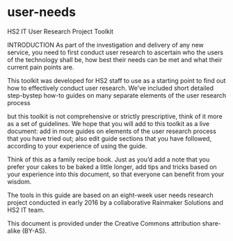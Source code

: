# user-needs
HS2 IT User Research Project Toolkit 

INTRODUCTION As part of the investigation and delivery of any new service, you need to first conduct user research to ascertain who the users of the technology shall be, how best their needs can be met and what their current pain points are.

This toolkit was developed for HS2 staff to use as a starting point to find out how to effectively conduct user research. We’ve included short detailed step-bystep how-to guides on many separate elements of the user research process

but this toolkit is not comprehensive or strictly prescriptive, think of it more as a set of guidelines.
We hope that you will add to this toolkit as a live document: add in more guides on elements of the user research process that you have tried out; also edit guide sections that you have followed, according to your experience of using the guide.

Think of this as a family recipe book. Just as you’d add a note that you prefer your cakes to be baked a little longer, add tips and tricks based on your experience into this document, so that everyone can benefit from your wisdom.

The tools in this guide are based on an eight-week user needs research project conducted in early 2016 by a collaborative Rainmaker Solutions and HS2 IT team.

This document is provided under the Creative Commons attribution share-alike (BY-AS).
